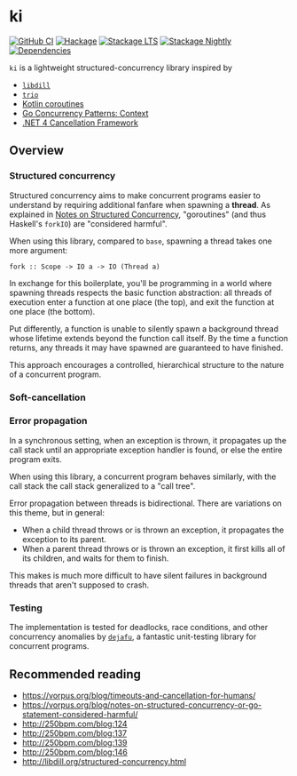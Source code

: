 # ki

[![GitHub CI](https://github.com/mitchellwrosen/ki/workflows/CI/badge.svg)](https://github.com/mitchellwrosen/ki/actions)
[![Hackage](https://img.shields.io/hackage/v/ki.svg?label=ki&logo=haskell)](https://hackage.haskell.org/package/ki-0/candidate)
[![Stackage LTS](https://stackage.org/package/ki/badge/lts)](https://www.stackage.org/lts/package/ki)
[![Stackage Nightly](https://stackage.org/package/ki/badge/nightly)](https://www.stackage.org/nightly/package/ki)
[![Dependencies](https://img.shields.io/hackage-deps/v/ki)](https://packdeps.haskellers.com/reverse/ki)


`ki` is a lightweight structured-concurrency library inspired by

* [`libdill`](http://libdill.org/)
* [`trio`](https://github.com/python-trio/trio)
* [Kotlin coroutines](https://kotlinlang.org/docs/reference/coroutines-overview.html)
* [Go Concurrency Patterns: Context](https://blog.golang.org/context)
* [.NET 4 Cancellation Framework](https://devblogs.microsoft.com/pfxteam/net-4-cancellation-framework/)

## Overview

### Structured concurrency

Structured concurrency aims to make concurrent programs easier to understand by
requiring additional fanfare when spawning a __thread__. As explained in
[Notes on Structured Concurrency](https://vorpus.org/blog/notes-on-structured-concurrency-or-go-statement-considered-harmful/),
"goroutines" (and thus Haskell's `forkIO`) are "considered harmful".

When using this library, compared to `base`, spawning a thread takes one more
argument:

```
fork :: Scope -> IO a -> IO (Thread a)
```

In exchange for this boilerplate, you'll be programming in a world where
spawning threads respects the basic function abstraction: all threads of
execution enter a function at one place (the top), and exit the function at one
place (the bottom).

Put differently, a function is unable to silently spawn a background thread
whose lifetime extends beyond the function call itself. By the time a function
returns, any threads it may have spawned are guaranteed to have finished.

This approach encourages a controlled, hierarchical structure to the nature of a
concurrent program.

### Soft-cancellation

### Error propagation

In a synchronous setting, when an exception is thrown, it propagates up the call
stack until an appropriate exception handler is found, or else the entire
program exits.

When using this library, a concurrent program behaves similarly, with the call
stack the call stack generalized to a "call tree".

Error propagation between threads is bidirectional. There are variations on this
theme, but in general:

  * When a child thread throws or is thrown an exception, it propagates the
    exception to its parent.
  * When a parent thread throws or is thrown an exception, it first kills all of
    its children, and waits for them to finish.

This makes is much more difficult to have silent failures in background threads
that aren't supposed to crash.

### Testing

The implementation is tested for deadlocks, race conditions, and other concurrency anomalies by
[`dejafu`](http://hackage.haskell.org/package/dejafu), a fantastic unit-testing library for concurrent programs.

## Recommended reading

  * https://vorpus.org/blog/timeouts-and-cancellation-for-humans/
  * https://vorpus.org/blog/notes-on-structured-concurrency-or-go-statement-considered-harmful/
  * http://250bpm.com/blog:124
  * http://250bpm.com/blog:137
  * http://250bpm.com/blog:139
  * http://250bpm.com/blog:146
  * http://libdill.org/structured-concurrency.html
